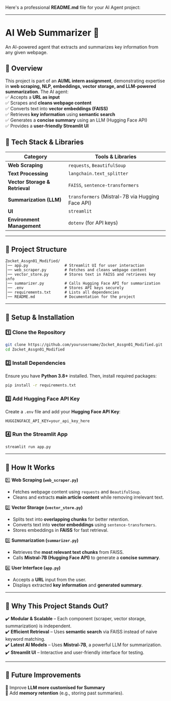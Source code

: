 Here's a professional **README.md** file for your AI Agent project:  

---

# **AI Web Summarizer 🚀**  
An AI-powered agent that extracts and summarizes key information from any given webpage.  

## **🔹 Overview**  
This project is part of an **AI/ML intern assignment**, demonstrating expertise in **web scraping, NLP, embeddings, vector storage, and LLM-powered summarization**. The AI agent:  
✅ Accepts a **URL as input**  
✅ Scrapes and **cleans webpage content**  
✅ Converts text into **vector embeddings (FAISS)**  
✅ Retrieves **key information** using **semantic search**  
✅ Generates a **concise summary** using an LLM (Hugging Face API)  
✅ Provides a **user-friendly Streamlit UI**  

## **🔹 Tech Stack & Libraries**  
| **Category** | **Tools & Libraries** |
|-------------|----------------------|
| **Web Scraping** | `requests`, `BeautifulSoup` |
| **Text Processing** | `langchain.text_splitter` |
| **Vector Storage & Retrieval** | `FAISS`, `sentence-transformers` |
| **Summarization (LLM)** | `transformers` (Mistral-7B via Hugging Face API) |
| **UI** | `streamlit` |
| **Environment Management** | `dotenv` (for API keys) |

---

## **🔹 Project Structure**  

```plaintext
Zocket_Assgn01_Modified/
│── app.py                # Streamlit UI for user interaction
│── web_scraper.py        # Fetches and cleans webpage content
│── vector_store.py       # Stores text in FAISS and retrieves key info
│── summarizer.py         # Calls Hugging Face API for summarization
│── .env                  # Stores API keys securely
│── requirements.txt      # Lists all dependencies
│── README.md             # Documentation for the project
```

---

## **🔹 Setup & Installation**  

### **1️⃣ Clone the Repository**  
```bash
git clone https://github.com/yourusername/Zocket_Assgn01_Modified.git
cd Zocket_Assgn01_Modified
```

### **2️⃣ Install Dependencies**  
Ensure you have **Python 3.8+** installed. Then, install required packages:  
```bash
pip install -r requirements.txt
```

### **3️⃣ Add Hugging Face API Key**  
Create a `.env` file and add your **Hugging Face API Key**:  
```plaintext
HUGGINGFACE_API_KEY=your_api_key_here
```

### **4️⃣ Run the Streamlit App**  
```bash
streamlit run app.py
```

---

## **🔹 How It Works**  

1️⃣ **Web Scraping (`web_scraper.py`)**  
- Fetches webpage content using `requests` and `BeautifulSoup`.  
- Cleans and extracts **main article content** while removing irrelevant text.  

2️⃣ **Vector Storage (`vector_store.py`)**  
- Splits text into **overlapping chunks** for better retention.  
- Converts text into **vector embeddings** using `sentence-transformers`.  
- Stores embeddings in **FAISS** for fast retrieval.  

3️⃣ **Summarization (`summarizer.py`)**  
- Retrieves the **most relevant text chunks** from FAISS.  
- Calls **Mistral-7B (Hugging Face API)** to generate a **concise summary**.  

4️⃣ **User Interface (`app.py`)**  
- Accepts a **URL** input from the user.  
- Displays extracted **key information** and **generated summary**.  

---
<!-- 
## **🔹 Example Run**  

### **Input URL**  
🔗 [Mint-News on Gold Price](https://www.livemint.com/market/stock-market-news/gold-price-surges-to-90-000-per-10-grams-how-to-trade-amid-rising-prices-11742370589779.html)   -->

<!-- ### **Extracted Key Information**  
📌 *"Organizers of Leeds Festival of Gothica (LFOG) amend application process due to complaints about AI-generated art at their Alternative Market..."*   -->

<!-- ### **Generated Summary**  
📝 *"Leeds Festival of Gothica revised its vendor application process after receiving community complaints about AI-generated artwork. The event now requires vendors to disclose AI usage in their submissions."*  

--- -->

## **🔹 Why This Project Stands Out?**  
✔️ **Modular & Scalable** – Each component (scraper, vector storage, summarization) is independent.  
✔️ **Efficient Retrieval** – Uses **semantic search** via FAISS instead of naive keyword matching.  
✔️ **Latest AI Models** – Uses **Mistral-7B**, a powerful LLM for summarization.  
✔️ **Streamlit UI** – Interactive and user-friendly interface for testing.  

---

## **🔹 Future Improvements**  
🔹 Improve **LLM more customised for Summary**  
🔹 Add **memory retention** (e.g., storing past summaries).  
 

